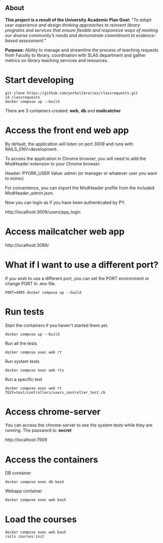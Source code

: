 ## About
**This project is a result of the University Academic Plan Goal:** *"To adopt user experience and design thinking approaches to reinvent library programs and services that ensure flexible and responsive ways of meeting our diverse community’s needs and demonstrate commitment to evidence-based assessment."*

**Purpose:** Ability to manage and streamline the process of teaching requests from Faculty to library, coordination with SLAS department and gather metrics on library teaching services and resources.


# Start developing

```
git clone https://github.com/yorkulibraries/classrequests.git
cd classrequests
docker compose up --build
```

There are 3 containers created: **web**, **db** and **mailcatcher**

# Access the front end web app

By default, the application will listen on port 3009 and runs with RAILS_ENV=development.

To access the application in Chrome browser, you will need to add the ModHeader extension to your Chrome browser.

Header: PYORK_USER
Value: admin (or manager or whatever user you want to mimic)

For convenience, you can import the ModHeader profile from the included ModHeader_admin.json. 

Now you can login as if you have been authenticated by PY.

http://localhost:3009/users/ppy_login


# Access mailcatcher web app

http://localhost:3089/

# What if I want to use a different port?

If you wish to use a different port, you can set the PORT environment or change PORT in .env file.

```
PORT=4005 docker compose up --build
```

# Run tests

Start the containers if you haven't started them yet.

```
docker compose up --build
```

Run all the tests

```
docker compose exec web rt 
```

Run system tests

```
docker compose exec web rts
```

Run a specific test
```
docker compose exec web rt TEST=test/controllers/users_controller_test.rb
```

# Access chrome-server

You can access the chrome-server to see the system tests while they are running. The password is: **secret**

http://localhost:7909

# Access the containers

DB container
```
docker compose exec db bash
```

Webapp container
```
docker compose exec web bash
```

# Load the courses
```
docker compose exec web bash
rails courses:init
```

